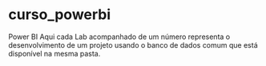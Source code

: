 # curso_powerbi
Power BI
Aqui cada Lab acompanhado de um número representa o desenvolvimento de um projeto usando o banco de dados comum que está disponível na mesma pasta.
